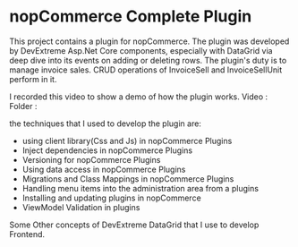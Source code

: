 # nopCommerce Complete Plugin
This project contains a plugin for nopCommerce. The plugin was developed by DevExtreme Asp.Net Core components, especially with DataGrid via deep dive into its events on adding or deleting rows.
The plugin's duty is to manage invoice sales. CRUD operations of InvoiceSell and InvoiceSellUnit perform in it. 

I recorded this video to show a demo of how the plugin works.
Video : 
Folder :


the techniques that I used to develop the plugin are:

- using client library(Css and Js) in nopCommerce Plugins
- Inject dependencies in nopCommerce Plugins
- Versioning for nopCommerce Plugins
- Using data access in nopCommerce Plugins
- Migrations and Class Mappings in nopCommerce Plugins
- Handling menu items into the administration area from a plugins
- Installing and updating plugins in nopCommerce
- ViewModel Validation in plugins

Some Other concepts of DevExtreme DataGrid that I use to develop Frontend.
